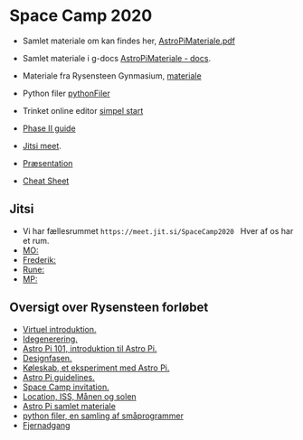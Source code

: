 # Space Camp 2020

* Samlet materiale om kan findes her, [AstroPiMateriale.pdf](/AstroPiMateriale.pdf)
* Samlet materiale i g-docs [AstroPiMateriale - docs](https://docs.google.com/document/d/1TvWkbjJ-wwO4O2CT9xOwN_tYdI0_nd-l7zSaXgmFQ2A/edit?usp=sharing).

* Materiale fra Rysensteen Gynmasium, [materiale](/materiale)


* Python filer [pythonFiler](/pythonFiler)

* Trinket online editor [simpel start](https://trinket.io/library/trinkets/d49addc48b)

* [Phase II guide](https://projects.raspberrypi.org/en/projects/code-for-your-astro-pi-mission-space-lab-experiment)
* [Jitsi meet](https://jitsi.org/).
* [Præsentation](/spaceCamp/SpaceCamp2020.pdf)
* [Cheat Sheet](http://www.tecoed.co.uk/uploads/1/4/2/4/14249012/sense_hat.pdf)


## Jitsi
* Vi har fællesrummet ```https://meet.jit.si/SpaceCamp2020 ```
Hver af os har et rum.
* [MO:](https://meet.jit.si/AstropiMohammad)
* [Frederik:](https://meet.jit.si/AstropiFrederik)
* [Rune:](https://meet.jit.si/AstroPIRune)
* [MP:](https://meet.jit.si/astropiMP)


## Oversigt over Rysensteen forløbet
* [Virtuel introduktion.](/materiale/virtuelIntroduktion.md)
* [Idegenerering.](/materiale/Idegenerering.md)
* [Astro Pi 101, introduktion til Astro Pi.](/materiale/AstroPi101.md)
* [Designfasen.](/materiale/Designfasen.md)
* [Køleskab, et eksperiment med Astro Pi.](/materiale/Koeleskab.md)
* [Astro Pi guidelines.](/materiale/Astro_Pi_Mission_Space_Lab_Guidelines_2020_21.pdf)
* [Space Camp invitation.](/mateiale/VirtuelSpaceCampInvitation.pdf)
* [Location, ISS, Månen og solen](/materiale/theSunMoonAndISS.md)
* [Astro Pi samlet materiale](/AstroPiMateriale.pdf)
* [python filer, en samling af småprogrammer](/pythonFiler)
* [Fjernadgang](/materiale/fjernadgang.md)
